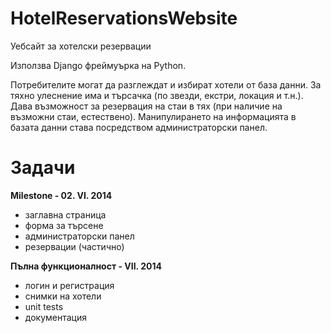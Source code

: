 HotelReservationsWebsite
========================

Уебсайт за хотелски резервации

Използва Django фреймуърка на Python.

Потребителите могат да разглеждат и избират хотели от база данни. За тяхно улеснение има и търсачка (по звезди, екстри, локация и т.н.).
Дава възможност за резервация на стаи в тях (при наличие на възможни стаи, естествено).
Манипулирането на информацията в базата данни става посредством администраторски панел.


Задачи
======
**Milestone - 02. VI. 2014**
- заглавна страница
- форма за търсене
- администраторски панел
- резервации (частично)

**Пълна функционалност - VII. 2014**
- логин и регистрация
- снимки на хотели
- unit tests
- документация

